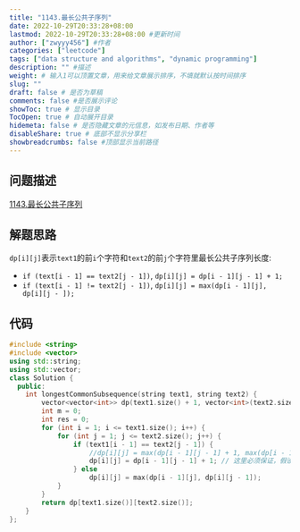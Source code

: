 ```yaml
---
title: "1143.最长公共子序列"
date: 2022-10-29T20:33:28+08:00
lastmod: 2022-10-29T20:33:28+08:00 #更新时间
author: ["zwyyy456"] #作者
categories: ["leetcode"]
tags: ["data structure and algorithms", "dynamic programming"]
description: "" #描述
weight: # 输入1可以顶置文章，用来给文章展示排序，不填就默认按时间排序
slug: ""
draft: false # 是否为草稿
comments: false #是否展示评论
showToc: true # 显示目录
TocOpen: true # 自动展开目录
hidemeta: false # 是否隐藏文章的元信息，如发布日期、作者等
disableShare: true # 底部不显示分享栏
showbreadcrumbs: false #顶部显示当前路径
---
```

## 问题描述
[1143.最长公共子序列](https://leetcode.cn/problems/longest-common-subsequence/)

## 解题思路
`dp[i][j]`表示`text1`的前`i`个字符和`text2`的前`j`个字符里最长公共子序列长度:
- `if (text[i - 1] == text2[j - 1])`, `dp[i][j] = dp[i - 1][j - 1] + 1;`
- `if (text[i - 1] != text2[j - 1])`, `dp[i][j] = max(dp[i - 1][j], dp[i][j - ]);`

## 代码
```cpp
#include <string>
#include <vector>
using std::string;
using std::vector;
class Solution {
  public:
    int longestCommonSubsequence(string text1, string text2) {
        vector<vector<int>> dp(text1.size() + 1, vector<int>(text2.size() + 1, 0));
        int m = 0;
        int res = 0;
        for (int i = 1; i <= text1.size(); i++) {
            for (int j = 1; j <= text2.size(); j++) {
                if (text1[i - 1] == text2[j - 1]) {
                    //dp[i][j] = max(dp[i - 1][j - 1] + 1, max(dp[i - 1][j], dp[i][1]));
                    dp[i][j] = dp[i - 1][j - 1] + 1; // 这里必须保证，假设m = dp[a][b], 必须a, b分别小于i, j才行
                } else
                    dp[i][j] = max(dp[i - 1][j], dp[i][j - 1]);
            }
        }
        return dp[text1.size()][text2.size()];
    }
};
```

